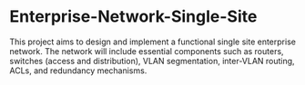 # Enterprise-Network-Single-Site
This project aims to design and implement a functional single site enterprise network. The network will include essential components such as routers, switches (access and distribution), VLAN segmentation, inter-VLAN routing, ACLs, and redundancy mechanisms.

